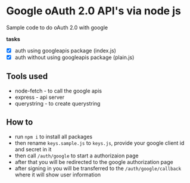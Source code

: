 # Google oAuth 2.0 API's via node js

Sample code to do oAuth 2.0 with google

**tasks**

- [x] auth using googleapis package (index.js)
- [x] auth without using googleapis package (plain.js)

## Tools used

- node-fetch - to call the google apis
- express - api server
- querystring - to create querystring

## How to

- run `npm i` to install all packages
- then rename `keys.sample.js` to `keys.js`, provide your google client id and secret in it
- then call `/auth/google` to start a authorizaion page
- after that you will be redirected to the google authorization page
- after signing in you will be transferred to the `/auth/google/callback` where it will show user information
